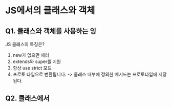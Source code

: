 # JS에서의 클래스와 객체

## Q1. 클래스와 객체를 사용하는 잉
JS 클래스의 특징은?
1. new가 없으면 에러 
2. extends와 super를 지원
3. 항상 use strict 모드
4. 프로토 타입으로 변환됩니다. 
    -> 클래스 내부에 정의한 메서드는 프로토타입에 저장된다.

## Q2. 클래스에서 